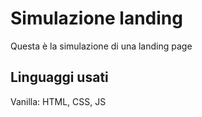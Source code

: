 # Simulazione landing
Questa è la simulazione di una landing page

## Linguaggi usati
Vanilla: HTML, CSS, JS
